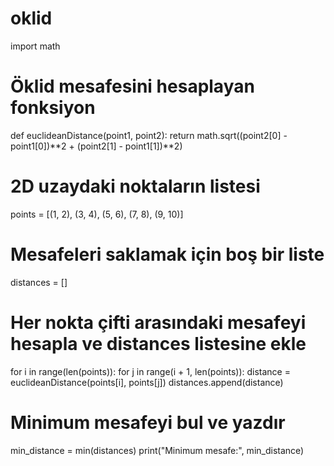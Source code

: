 # oklid
import math

# Öklid mesafesini hesaplayan fonksiyon
def euclideanDistance(point1, point2):
    return math.sqrt((point2[0] - point1[0])**2 + (point2[1] - point1[1])**2)

# 2D uzaydaki noktaların listesi
points = [(1, 2), (3, 4), (5, 6), (7, 8), (9, 10)]

# Mesafeleri saklamak için boş bir liste
distances = []

# Her nokta çifti arasındaki mesafeyi hesapla ve distances listesine ekle
for i in range(len(points)):
    for j in range(i + 1, len(points)):
        distance = euclideanDistance(points[i], points[j])
        distances.append(distance)

# Minimum mesafeyi bul ve yazdır
min_distance = min(distances)
print("Minimum mesafe:", min_distance)
